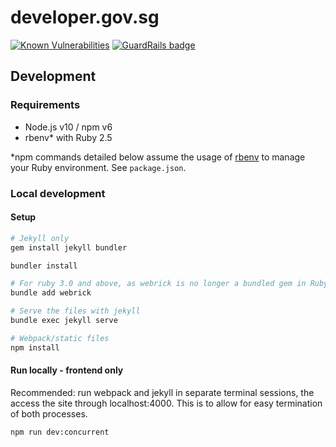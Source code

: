 # developer.gov.sg

[![Known Vulnerabilities](https://snyk.io//test/github/GovTechSG/developer.gov.sg/badge.svg?targetFile=package.json)](https://snyk.io//test/github/GovTechSG/developer.gov.sg?targetFile=package.json)
[![GuardRails badge](https://badges.guardrails.io/GovTechSG/developer.gov.sg.svg)](https://dashboard.guardrails.io/default/gh/GovTechSG/developer.gov.sg)

## Development

### Requirements

-   Node.js v10 / npm v6
-   rbenv\* with Ruby 2.5

\*npm commands detailed below assume the usage of [rbenv](https://github.com/rbenv/rbenv) to manage your Ruby environment. See `package.json`.

### Local development

#### Setup

```sh
# Jekyll only
gem install jekyll bundler

bundler install

# For ruby 3.0 and above, as webrick is no longer a bundled gem in Ruby3.0
bundle add webrick

# Serve the files with jekyll
bundle exec jekyll serve

# Webpack/static files
npm install
```

#### Run locally - frontend only

Recommended: run webpack and jekyll in separate terminal sessions, the access the site through localhost:4000. This is to allow for easy termination of both processes.

```sh
npm run dev:concurrent
```

<!-- Empty Comment ehrhehre -->